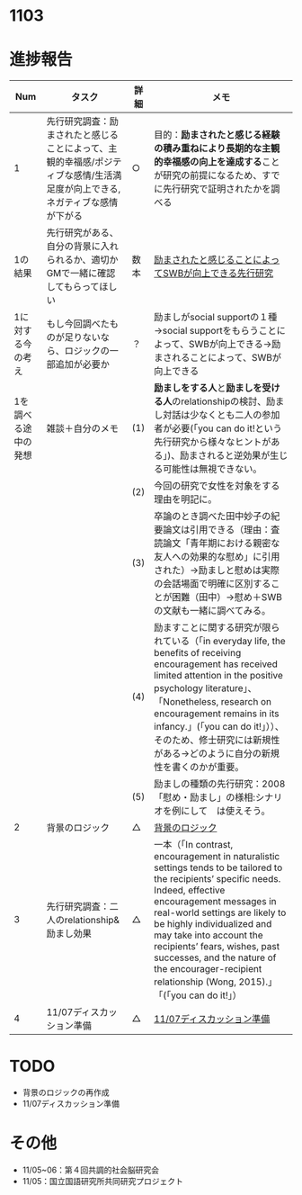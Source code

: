 # 1103

# 進捗報告
|Num|タスク|詳細|メモ|
|----|----|----|----|
|1|先行研究調査：励まされたと感じることによって、主観的幸福感/ポジティブな感情/生活満足度が向上できる,ネガティブな感情が下がる|○|目的：**励まされたと感じる経験の積み重ねにより長期的な主観的幸福感の向上を達成する**ことが研究の前提になるため、すでに先行研究で証明されたかを調べる|
|1の結果|先行研究がある、自分の背景に入れられるか、適切かGMで一緒に確認してもらってほしい |数本|[励まされたと感じることによってSWBが向上できる先行研究](https://github.com/kikuchiken-waseda/Xiang-Lingxuan/edit/master/M1/GM/20221027.md)|
|1に対する今の考え|もし今回調べたものが足りないなら、ロジックの一部追加が必要か|？|励ましがsocial supportの１種→social supportをもらうことによって、SWBが向上できる→励まされることによって、SWBが向上できる|
|1を調べる途中の発想|雑談＋自分のメモ|(1)|**励ましをする人**と**励ましを受ける人**のrelationshipの検討、励まし対話は少なくとも二人の参加者が必要(「you can  do it!という先行研究から様々なヒントがある」)、励まされると逆効果が生じる可能性は無視できない。|
|||(2)|今回の研究で女性を対象をする理由を明記に。|
|||(3)|卒論のとき調べた田中妙子の紀要論文は引用できる（理由：査読論文「青年期における親密な友人への効果的な慰め」に引用された）→励ましと慰めは実際の会話場面で明確に区別することが困難（田中）→慰め＋SWBの文献も一緒に調べてみる。|
|||(4)|励ますことに関する研究が限られている（「in everyday life, the benefits of receiving encouragement has received limited attention in the positive psychology literature」、「Nonetheless, research on encouragement remains in its infancy.」(「you can  do it!」））、そのため、修士研究には新規性がある→どのように自分の新規性を書くのかが重要。|
|||(5)|励ましの種類の先行研究：2008「慰め・励まし」の様相:シナリオを例にして　は使えそう。|
|2|背景のロジック|△|[背景のロジック](https://github.com/xiang-123/xiang123/blob/master/%E8%83%8C%E6%99%AF%E3%81%AE%E3%83%AD%E3%82%B8%E3%83%83%E3%82%AF/introduction.md)|
|3|先行研究調査：二人のrelationship&励まし効果|△|一本（「In contrast, encouragement in naturalistic settings tends to be tailored to the recipients’ specific needs. Indeed, effective encouragement messages in real-world settings are likely to be highly individualized and may take into account the recipients’ fears, wishes, past successes, and the nature of the encourager-recipient relationship (Wong, 2015).」「(「you can  do it!」）|
|4|11/07ディスカッション準備|△|[11/07ディスカッション準備](https://github.com/xiang-123/xiang123/blob/master/%E8%83%8C%E6%99%AF%E3%81%AE%E3%83%AD%E3%82%B8%E3%83%83%E3%82%AF/introduction.md)|

# TODO
- 背景のロジックの再作成
- 11/07ディスカッション準備

# その他
- 11/05~06：第４回共調的社会脳研究会
- 11/05：国立国語研究所共同研究プロジェクト

